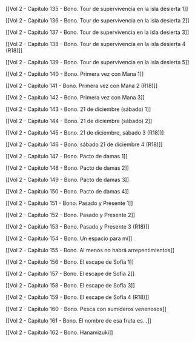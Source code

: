 
[[Vol 2 - Capítulo 135 - Bono. Tour de supervivencia en la isla desierta 1]]

[[Vol 2 - Capítulo 136 - Bono. Tour de supervivencia en la isla desierta 2]]

[[Vol 2 - Capítulo 137 - Bono. Tour de supervivencia en la isla desierta 3]]

[[Vol 2 - Capítulo 138 - Bono. Tour de supervivencia en la isla desierta 4 (R18)]]

[[Vol 2 - Capítulo 139 - Bono. Tour de supervivencia en la isla desierta 5]]

[[Vol 2 - Capítulo 140 - Bono. Primera vez con Mana 1]]

[[Vol 2 - Capítulo 141 - Bono. Primera vez con Mana 2 (R18)]]

[[Vol 2 - Capítulo 142 - Bono. Primera vez con Mana 3]]

[[Vol 2 - Capítulo 143 - Bono. 21 de diciembre (sábado) 1]]

[[Vol 2 - Capítulo 144 - Bono. 21 de diciembre (sábado) 2]]

[[Vol 2 - Capítulo 145 - Bono. 21 de diciembre, sábado 3 (R18)]]

[[Vol 2 - Capítulo 146 - Bono. sábado 21 de diciembre 4 (R18)]]

[[Vol 2 - Capítulo 147 - Bono. Pacto de damas 1]]

[[Vol 2 - Capítulo 148 - Bono. Pacto de damas 2]]

[[Vol 2 - Capítulo 149 - Bono. Pacto de damas 3]]

[[Vol 2 - Capítulo 150 - Bono. Pacto de damas 4]]

[[Vol 2 - Capítulo 151 - Bono. Pasado y Presente 1]]

[[Vol 2 - Capítulo 152 - Bono. Pasado y Presente 2]]

[[Vol 2 - Capítulo 153 - Bono. Pasado y Presente 3 (R18)]]

[[Vol 2 - Capítulo 154 - Bono. Un espacio para mí]]

[[Vol 2 - Capítulo 155 - Bono. Al menos no habrá arrepentimientos]]

[[Vol 2 - Capítulo 156 - Bono. El escape de Sofía 1]]

[[Vol 2 - Capítulo 157 - Bono. El escape de Sofía 2]]

[[Vol 2 - Capítulo 158 - Bono. El escape de Sofía 3]]

[[Vol 2 - Capítulo 159 - Bono. El escape de Sofía 4 (R18)]]

[[Vol 2 - Capítulo 160 - Bono. Pesca con sumideros venenosos]]

[[Vol 2 - Capítulo 161 - Bono. El nombre de esa fruta es…]]

[[Vol 2 - Capítulo 162 - Bono. Hanamizuki]]
